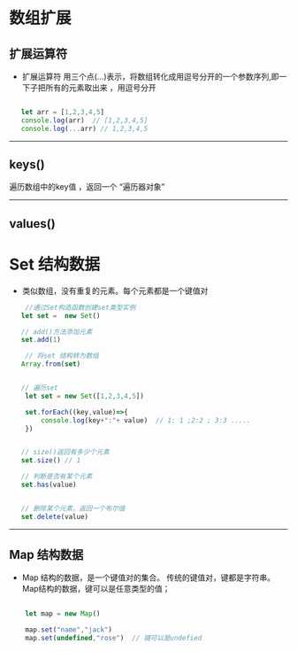 # 数组扩展

 ## 扩展运算符

+ 扩展运算符 用三个点(...)表示，将数组转化成用逗号分开的一个参数序列,即一下子把所有的元素取出来 ，用逗号分开
```javascript

   let arr = [1,2,3,4,5]
   console.log(arr)  // [1,2,3,4,5]
   console.log(...arr) // 1,2,3,4,5

```
----

## keys() 

遍历数组中的key值 ，返回一个 “遍历器对象”

----

## values()



 



# Set 结构数据

+ 类似数组，没有重复的元素。每个元素都是一个键值对

```javascript
    //通过Set构造函数创建set类型实例
   let set =  new Set()

   // add()方法添加元素
   set.add(1)

    // 将set 结构转为数组
   Array.from(set)


   // 遍历set 
    let set = new Set([1,2,3,4,5])

    set.forEach((key,value)=>{
        console.log(key+":"+ value)  // 1: 1 ;2:2 ; 3:3 .....
    })


   // size()返回有多少个元素
   set.size() // 1

   // 判断是否有某个元素
   set.has(value)


   // 删除某个元素，返回一个布尔值
   set.delete(value) 


```
----
## Map 结构数据

+ Map 结构的数据，是一个键值对的集合。 传统的键值对，键都是字符串。Map结构的数据，键可以是任意类型的值；

```javascript
  
    let map = new Map()

    map.set("name","jack")
    map.set(undefined,"rose")  // 键可以是undefied
  
```